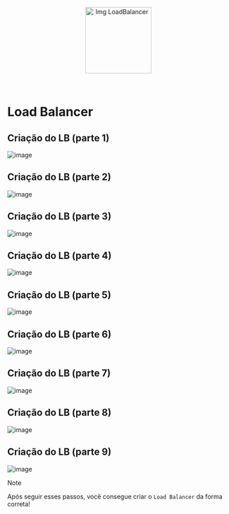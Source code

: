 <p align="center">
  <img src="https://github.com/user-attachments/assets/ebd86139-6f74-4058-92a4-014b3f4cdba7" alt="Img LoadBalancer" width="150">
</p>
<br>

# Load Balancer

## Criação do LB (parte 1)

![image](https://github.com/user-attachments/assets/d193c438-df73-4f10-af3a-cb5e1087c79e)

## Criação do LB (parte 2)

![image](https://github.com/user-attachments/assets/e3228b75-495e-40a4-a09e-d7b4325128f6)

## Criação do LB (parte 3)

![image](https://github.com/user-attachments/assets/f31c36d1-2606-4569-9f64-a45b7f5d1e54)

## Criação do LB (parte 4)

![image](https://github.com/user-attachments/assets/82bb2ee7-2103-457f-8774-ce70b3596dd6)

## Criação do LB (parte 5)

![image](https://github.com/user-attachments/assets/eae02eb2-f122-4f3d-a2d2-357a12821839)

## Criação do LB (parte 6)

![image](https://github.com/user-attachments/assets/164b5590-a62e-4d4c-bfd0-6561dbc76142)

## Criação do LB (parte 7)

![image](https://github.com/user-attachments/assets/9176d4ec-53e6-45af-a360-15fce6c2091e)

## Criação do LB (parte 8)

![image](https://github.com/user-attachments/assets/4d1345bb-f92a-4055-af70-7687b0ebd690)

## Criação do LB (parte 9)

![image](https://github.com/user-attachments/assets/fc35b139-3d9c-4169-b6f1-088c3bd03408)

> [!NOTE]
> Após seguir esses passos, você consegue criar o `Load Balancer` da forma correta!